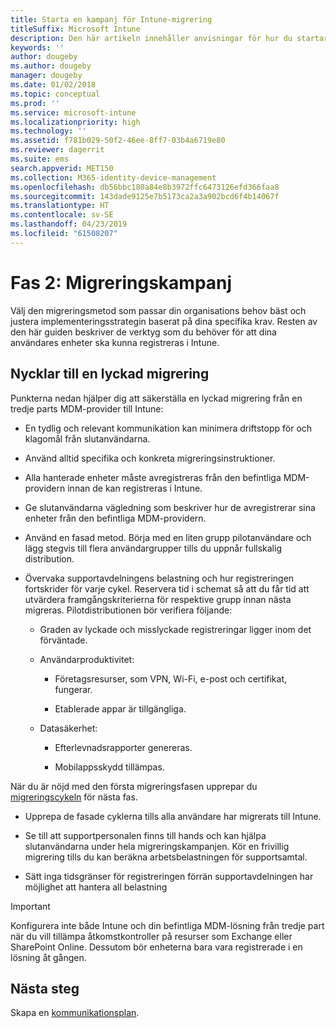 ```yaml
---
title: Starta en kampanj för Intune-migrering
titleSuffix: Microsoft Intune
description: Den här artikeln innehåller anvisningar för hur du startar en migreringskampanj i Microsoft Intune.
keywords: ''
author: dougeby
ms.author: dougeby
manager: dougeby
ms.date: 01/02/2018
ms.topic: conceptual
ms.prod: ''
ms.service: microsoft-intune
ms.localizationpriority: high
ms.technology: ''
ms.assetid: f781b029-50f2-46ee-8ff7-03b4a6719e80
ms.reviewer: dagerrit
ms.suite: ems
search.appverid: MET150
ms.collection: M365-identity-device-management
ms.openlocfilehash: db56bbc180a84e8b3972ffc6473126efd366faa8
ms.sourcegitcommit: 143dade9125e7b5173ca2a3a902bcd6f4b14067f
ms.translationtype: HT
ms.contentlocale: sv-SE
ms.lasthandoff: 04/23/2019
ms.locfileid: "61508207"
---
```

# <a name="phase-2-migration-campaign"></a>Fas 2: Migreringskampanj

Välj den migreringsmetod som passar din organisations behov bäst och justera implementeringsstrategin baserat på dina specifika krav. Resten av den här guiden beskriver de verktyg som du behöver för att dina användares enheter ska kunna registreras i Intune.

## <a name="keys-to-a-successful-migration"></a>Nycklar till en lyckad migrering

Punkterna nedan hjälper dig att säkerställa en lyckad migrering från en tredje parts MDM-provider till Intune:

-   En tydlig och relevant kommunikation kan minimera driftstopp för och klagomål från slutanvändarna.

-   Använd alltid specifika och konkreta migreringsinstruktioner.

-   Alla hanterade enheter måste avregistreras från den befintliga MDM-providern innan de kan registreras i Intune.

-   Ge slutanvändarna vägledning som beskriver hur de avregistrerar sina enheter från den befintliga MDM-providern.

-   Använd en fasad metod. Börja med en liten grupp pilotanvändare och lägg stegvis till flera användargrupper tills du uppnår fullskalig distribution.

-   Övervaka supportavdelningens belastning och hur registreringen fortskrider för varje cykel. Reservera tid i schemat så att du får tid att utvärdera framgångskriterierna för respektive grupp innan nästa migreras. Pilotdistributionen bör verifiera följande:

    -   Graden av lyckade och misslyckade registreringar ligger inom det förväntade.

    -   Användarproduktivitet:

        -   Företagsresurser, som VPN, Wi-Fi, e-post och certifikat, fungerar.

        -   Etablerade appar är tillgängliga.

    -   Datasäkerhet:

        -   Efterlevnadsrapporter genereras.

        -   Mobilappsskydd tillämpas.

När du är nöjd med den första migreringsfasen upprepar du [migreringscykeln](migration-guide-cycle.md) för nästa fas.

-   Upprepa de fasade cyklerna tills alla användare har migrerats till Intune.

-   Se till att supportpersonalen finns till hands och kan hjälpa slutanvändarna under hela migreringskampanjen. Kör en frivillig migrering tills du kan beräkna arbetsbelastningen för supportsamtal.

-   Sätt inga tidsgränser för registreringen förrän supportavdelningen har möjlighet att hantera all belastning

> [!IMPORTANT]
> Konfigurera inte både Intune och din befintliga MDM-lösning från tredje part när du vill tillämpa åtkomstkontroller på resurser som Exchange eller SharePoint Online. Dessutom bör enheterna bara vara registrerade i en lösning åt gången.

## <a name="next-steps"></a>Nästa steg

Skapa en [kommunikationsplan](migration-guide-communication-plan.md).
